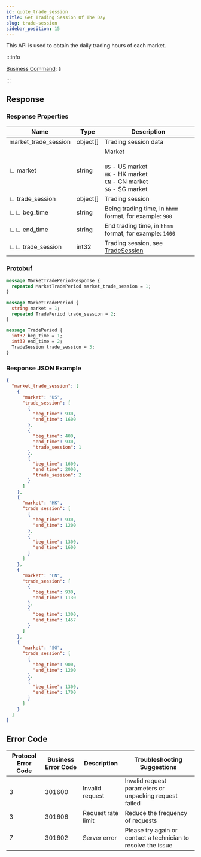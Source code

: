 ```yaml
---
id: quote_trade_session
title: Get Trading Session Of The Day
slug: trade-session
sidebar_position: 15
---
```


This API is used to obtain the daily trading hours of each market.

:::info

[Business Command](../../socket/protocol/request): `8`

:::

## Response

### Response Properties

| Name                 | Type     | Description                                                                                     |
| -------------------- | -------- | ----------------------------------------------------------------------------------------------- |
| market_trade_session | object[] | Trading session data                                                                            |
| ∟ market             | string   | Market<br/><br/>`US` - US market<br/>`HK` - HK market<br/>`CN` - CN market<br/>`SG` - SG market |
| ∟ trade_session      | object[] | Trading session                                                                                 |
| ∟∟ beg_time          | string   | Being trading time, in `hhmm` format, for example: `900`                                        |
| ∟∟ end_time          | string   | End trading time, in `hhmm` format, for example: `1400`                                         |
| ∟∟ trade_session     | int32    | Trading session, see [TradeSession](../objects#tradesession---trading-session)                  |

### Protobuf

```protobuf
message MarketTradePeriodResponse {
  repeated MarketTradePeriod market_trade_session = 1;
}

message MarketTradePeriod {
  string market = 1;
  repeated TradePeriod trade_session = 2;
}

message TradePeriod {
  int32 beg_time = 1;
  int32 end_time = 2;
  TradeSession trade_session = 3;
}
```

### Response JSON Example

```json
{
  "market_trade_session": [
    {
      "market": "US",
      "trade_session": [
        {
          "beg_time": 930,
          "end_time": 1600
        },
        {
          "beg_time": 400,
          "end_time": 930,
          "trade_session": 1
        },
        {
          "beg_time": 1600,
          "end_time": 2000,
          "trade_session": 2
        }
      ]
    },
    {
      "market": "HK",
      "trade_session": [
        {
          "beg_time": 930,
          "end_time": 1200
        },
        {
          "beg_time": 1300,
          "end_time": 1600
        }
      ]
    },
    {
      "market": "CN",
      "trade_session": [
        {
          "beg_time": 930,
          "end_time": 1130
        },
        {
          "beg_time": 1300,
          "end_time": 1457
        }
      ]
    },
    {
      "market": "SG",
      "trade_session": [
        {
          "beg_time": 900,
          "end_time": 1200
        },
        {
          "beg_time": 1300,
          "end_time": 1700
        }
      ]
    }
  ]
}
```

## Error Code

| Protocol Error Code | Business Error Code | Description        | Troubleshooting Suggestions                                   |
| ------------------- | ------------------- | ------------------ | ------------------------------------------------------------- |
| 3                   | 301600              | Invalid request    | Invalid request parameters or unpacking request failed        |
| 3                   | 301606              | Request rate limit | Reduce the frequency of requests                              |
| 7                   | 301602              | Server error       | Please try again or contact a technician to resolve the issue |
